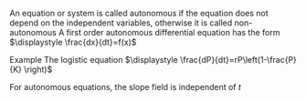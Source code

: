 An equation or system is called autonomous if the equation does not depend on the independent variables, otherwise it is called non-autonomous
	A first order autonomous differential equation has the form
		$\displaystyle \frac{dx}{dt}=f(x)$

Example
	The logistic equation
		$\displaystyle \frac{dP}{dt}=rP\left(1-\frac{P}{K} \right)$

For autonomous equations, the slope field is independent of $t$

